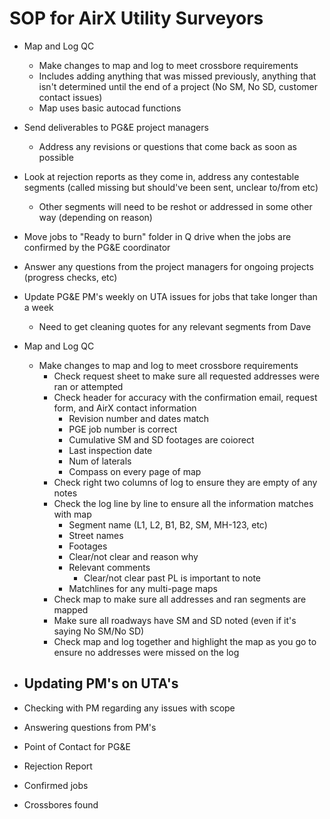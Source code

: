 # SOP for AirX Utility Surveyors
- Map and Log QC
	- Make changes to map and log to meet crossbore requirements
	- Includes adding anything that was missed previously, anything that isn't determined until the end of a project (No SM, No SD, customer contact issues)
	- Map uses basic autocad functions
- Send deliverables to PG&E project managers
	- Address any revisions or questions that come back as soon as possible
- Look at rejection reports as they come in, address any contestable segments (called missing but should've been sent, unclear to/from etc)
	- Other segments will need to be reshot or addressed in some other way (depending on reason)
- Move jobs to "Ready to burn" folder in Q drive when the jobs are confirmed by the PG&E coordinator
- Answer any questions from the project managers for ongoing projects (progress checks, etc)
- Update PG&E PM's weekly on UTA issues for jobs that take longer than a week
	- Need to get cleaning quotes for any relevant segments from Dave

- Map and Log QC
	- Make changes to map and log to meet crossbore requirements
		- Check request sheet to make sure all requested addresses were ran or attempted
		- Check header for accuracy with the confirmation email, request form, and AirX contact information
			- Revision number and dates match
			- PGE job number is correct
			- Cumulative SM and SD footages are coiorect
			- Last inspection date
			- Num of laterals
			- Compass on every page of map
		- Check right two columns of log to ensure they are empty of any notes
		- Check the log line by line to ensure all the information matches with map
			- Segment name (L1, L2, B1, B2, SM, MH-123, etc)
			- Street names
			- Footages
			- Clear/not clear and reason why
			- Relevant comments
				- Clear/not clear past PL is important to note
			- Matchlines for any multi-page maps
		- Check map to make sure all addresses and ran segments are mapped
		- Make sure all roadways have SM and SD noted (even if it's saying No SM/No SD)
		- Check map and log together and highlight the map as you go to ensure no addresses were missed on the log
- Updating PM's on UTA's
	- 
- Checking with PM regarding any issues with scope
- Answering questions from PM's
- Point of Contact for PG&E
- Rejection Report
- Confirmed jobs
- Crossbores found 